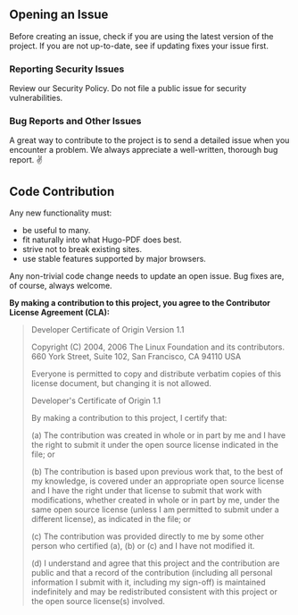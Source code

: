 ## Opening an Issue
Before creating an issue, check if you are using the latest version of the project. If you are not up-to-date, see if updating fixes your issue first.

### Reporting Security Issues
Review our Security Policy. Do not file a public issue for security vulnerabilities.

### Bug Reports and Other Issues
A great way to contribute to the project is to send a detailed issue when you encounter a problem. We always appreciate a well-written, thorough bug report. ✌️

## Code Contribution

Any new functionality must:

- be useful to many.
- fit naturally into what Hugo-PDF does best.
- strive not to break existing sites.
- use stable features supported by major browsers.

Any non-trivial code change needs to update an open issue. Bug fixes are, of course, always welcome.

**By making a contribution to this project, you agree to the Contributor License Agreement (CLA):**

> Developer Certificate of Origin Version 1.1
>
> Copyright (C) 2004, 2006 The Linux Foundation and its contributors. 660 York Street, Suite 102, San Francisco, CA 94110 USA
>
> Everyone is permitted to copy and distribute verbatim copies of this license document, but changing it is not allowed.
>
> Developer's Certificate of Origin 1.1
>
> By making a contribution to this project, I certify that:
>
> (a) The contribution was created in whole or in part by me and I have the right to submit it under the open source license indicated in the file; or
>
> (b) The contribution is based upon previous work that, to the best of my knowledge, is covered under an appropriate open source license and I have the right under that license to submit that work with modifications, whether created in whole or in part by me, under the same open source license (unless I am permitted to submit under a different license), as indicated in the file; or
>
> (c) The contribution was provided directly to me by some other person who certified (a), (b) or (c) and I have not modified it.
>
> (d) I understand and agree that this project and the contribution are public and that a record of the contribution (including all personal information I submit with it, including my sign-off) is maintained indefinitely and may be redistributed consistent with this project or the open source license(s) involved.
